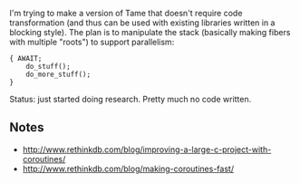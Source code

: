 I'm trying to make a version of Tame that doesn't require code transformation (and thus can be used with existing libraries written in a blocking style). The plan is to manipulate the stack (basically making fibers with multiple "roots") to support parallelism:

    { AWAIT;
		do_stuff();
		do_more_stuff();
	}

Status: just started doing research. Pretty much no code written.

## Notes

- http://www.rethinkdb.com/blog/improving-a-large-c-project-with-coroutines/
- http://www.rethinkdb.com/blog/making-coroutines-fast/
